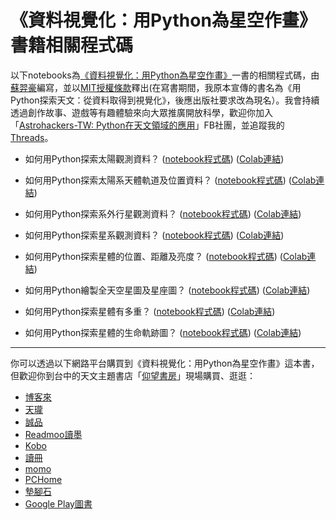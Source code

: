 # 《資料視覺化：用Python為星空作畫》書籍相關程式碼

以下notebooks為[《資料視覺化：用Python為星空作畫》](https://www.tenlong.com.tw/products/9786267383186?list_name=r-zh_tw)一書的相關程式碼，由[蘇羿豪](https://astrobackhacker.tw/)編寫，並以[MIT授權條款](https://github.com/YihaoSu/exploring-astronomy-with-python-from-data-query-to-visualization/blob/main/LICENSE)釋出(在寫書期間，我原本宣傳的書名為《用Python探索天文：從資料取得到視覺化》，後應出版社要求改為現名）。我會持續透過創作故事、遊戲等有趣體驗來向大眾推廣開放科學，歡迎你加入「[Astrohackers-TW: Python在天文領域的應用](https://www.facebook.com/groups/astrohackers.tw.py)」FB社團，並追蹤我的[Threads](https://www.threads.net/@astrobackhacker)。

* 如何用Python探索太陽觀測資料？ ([notebook程式碼](https://github.com/YihaoSu/exploring-astronomy-with-python-from-data-query-to-visualization/blob/main/notebooks/sun.ipynb)) ([Colab連結](https://colab.research.google.com/github/YihaoSu/exploring-astronomy-with-python-from-data-query-to-visualization/blob/main/notebooks/sun.ipynb))

* 如何用Python探索太陽系天體軌道及位置資料？ ([notebook程式碼](https://github.com/YihaoSu/exploring-astronomy-with-python-from-data-query-to-visualization/blob/main/notebooks/solar_system_objects_orbits.ipynb)) ([Colab連結](https://colab.research.google.com/github/YihaoSu/exploring-astronomy-with-python-from-data-query-to-visualization/blob/main/notebooks/solar_system_objects_orbits.ipynb))

* 如何用Python探索系外行星觀測資料？ ([notebook程式碼](https://github.com/YihaoSu/exploring-astronomy-with-python-from-data-query-to-visualization/blob/main/notebooks/exoplanet.ipynb)) ([Colab連結](https://colab.research.google.com/github/YihaoSu/exploring-astronomy-with-python-from-data-query-to-visualization/blob/main/notebooks/exoplanet.ipynb))

* 如何用Python探索星系觀測資料？ ([notebook程式碼](https://github.com/YihaoSu/exploring-astronomy-with-python-from-data-query-to-visualization/blob/main/notebooks/galaxy.ipynb)) ([Colab連結](https://colab.research.google.com/github/YihaoSu/exploring-astronomy-with-python-from-data-query-to-visualization/blob/main/notebooks/galaxy.ipynb))

* 如何用Python探索星體的位置、距離及亮度？ ([notebook程式碼](https://github.com/YihaoSu/exploring-astronomy-with-python-from-data-query-to-visualization/blob/main/notebooks/coordinates_distance_brightness.ipynb)) ([Colab連結](https://colab.research.google.com/github/YihaoSu/exploring-astronomy-with-python-from-data-query-to-visualization/blob/main/notebooks/coordinates_distance_brightness.ipynb))

* 如何用Python繪製全天空星圖及星座圖？ ([notebook程式碼](https://github.com/YihaoSu/exploring-astronomy-with-python-from-data-query-to-visualization/blob/main/notebooks/all-sky-map_and_constellation.ipynb)) ([Colab連結](https://colab.research.google.com/github/YihaoSu/exploring-astronomy-with-python-from-data-query-to-visualization/blob/main/notebooks/all-sky-map_and_constellation.ipynb))

* 如何用Python探索星體有多重？ ([notebook程式碼](https://github.com/YihaoSu/exploring-astronomy-with-python-from-data-query-to-visualization/blob/main/notebooks/mass_distribution.ipynb)) ([Colab連結](https://colab.research.google.com/github/YihaoSu/exploring-astronomy-with-python-from-data-query-to-visualization/blob/main/notebooks/mass_distribution.ipynb))

* 如何用Python探索星體的生命軌跡圖？ ([notebook程式碼](https://github.com/YihaoSu/exploring-astronomy-with-python-from-data-query-to-visualization/blob/main/notebooks/HRD.ipynb)) ([Colab連結](https://colab.research.google.com/github/YihaoSu/exploring-astronomy-with-python-from-data-query-to-visualization/blob/main/notebooks/HRD.ipynb))

---
你可以透過以下網路平台購買到《資料視覺化：用Python為星空作畫》這本書，但歡迎你到台中的天文主題書店「[仰望書房](https://www.facebook.com/zenith.asbk/)」現場購買、逛逛：
* [博客來](https://www.books.com.tw/products/0010997110?sloc=main)
* [天瓏](https://www.tenlong.com.tw/products/9786267383186)
* [誠品](https://www.eslite.com/product/10012011762682620163006)
* [Readmoo讀墨](https://readmoo.com/book/210345420000101)
* [Kobo](https://www.kobo.com/tw/zh/ebook/python-243)
* [讀冊](https://www.taaze.tw/products/11101043575.html)
* [momo](https://www.momoshop.com.tw/goods/GoodsDetail.jsp?i_code=13119403)
* [PCHome](https://24h.pchome.com.tw/books/prod/DJBQD8-D900HQKOE)
* [墊腳石](https://www.tcsb.com.tw/SalePage/Index/10034338)
* [Google Play圖書](https://play.google.com/store/books/details/%E8%98%87%E7%BE%BF%E8%B1%AA_%E8%B3%87%E6%96%99%E8%A6%96%E8%A6%BA%E5%8C%96_%E7%94%A8Python%E7%82%BA%E6%98%9F%E7%A9%BA%E4%BD%9C%E7%95%AB?id=EyAaEQAAQBAJ&hl=zh_TW)